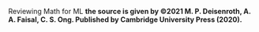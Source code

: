Reviewing Math for ML
**the source is given by ©2021 M. P. Deisenroth, A. A. Faisal, C. S. Ong. Published by Cambridge University Press (2020).**

